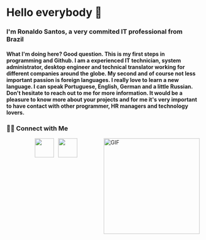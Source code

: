 <h1> Hello everybody 👋 </h1>
<h3> I'm Ronaldo Santos, a very commited IT professional from Brazil</h3>

<h4> What I'm doing here? Good question. This is my first steps in programming and Github. 
I am a experienced IT technician, system administrator, desktop engineer and technical translator working for different companies around the globe. My second and of course not less important passion is foreign languages. I really love to learn a new language. I can speak Portuguese, English, German and a little Russian. Don't hesitate to reach out to me for more information. It would be a pleasure to know more about your projects and for me it's very important to have  contact with other programmer, HR managers and technology lovers.
</h4>




<h3> 🤝🏻 Connect with Me </h3>
<img align="right" alt="GIF" src="https://static.wixstatic.com/media/b7038a_de2812c0882f402792eb66ac2d473a42~mv2.png/v1/fill/w_157,h_70,al_c,q_85,usm_0.66_1.00_0.01,enc_auto/b7038a_de2812c0882f402792eb66ac2d473a42~mv2.png)](https://static.wixstatic.com/media/b7038a_de2812c0882f402792eb66ac2d473a42~mv2.png/v1/fill/w_157,h_70,al_c,q_85,usm_0.66_1.00_0.01,enc_auto/b7038a_de2812c0882f402792eb66ac2d473a42~mv2.png)https://static.wixstatic.com/media/b7038a_de2812c0882f402792eb66ac2d473a42~mv2.png/v1/fill/w_157,h_70,al_c,q_85,usm_0.66_1.00_0.01,enc_auto/b7038a_de2812c0882f402792eb66ac2d473a42~mv2.png" width="250"/>
<p align="center">
&nbsp; <a href="https://www.linkedin.com/in/tecnologiasantos/" target="_blank" rel="noopener noreferrer"><img src="https://img.icons8.com/plasticine/100/000000/linkedin.png" width="50" /></a>
&nbsp; <a href="mailto:ronaldo@tecnologiasantos.com.br" target="_blank" rel="noopener noreferrer"><img src="https://img.icons8.com/plasticine/100/000000/gmail.png"  width="50" /></a>
</p>
